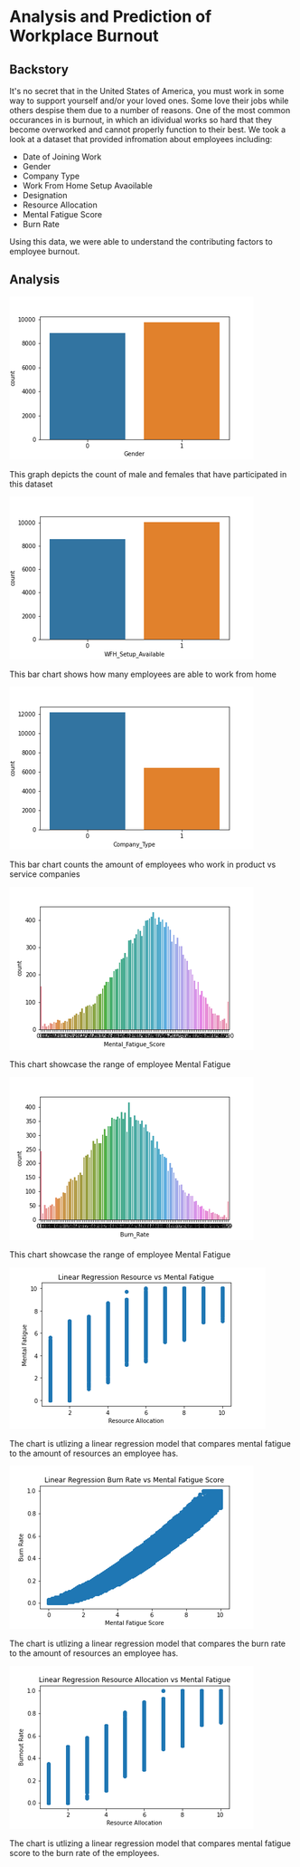 # Analysis and Prediction of Workplace Burnout

## Backstory
It's no secret that in the United States of America, you must work in some way to support yourself and/or your loved ones. Some love their jobs while others despise them due to a number of reasons. One of the most common occurances in is burnout, in which an idividual works so hard that they become overworked and cannot properly function to their best. We took a look at a dataset that provided infromation about employees including:
- Date of Joining Work
- Gender
- Company Type
- Work From Home Setup Avaoilable
- Designation
- Resource Allocation
- Mental Fatigue Score
- Burn Rate

Using this data, we were able to understand the contributing factors to employee burnout.

## Analysis

![Screenshot](sharice/GenCoun.png)

This graph depicts the count of male and females that have participated in this dataset

![Screenshot](sharice/WFH.png)

This bar chart shows how many employees are able to work from home

![Screenshot](sharice/comp.png)

This bar chart counts the amount of employees who work in product vs service companies

![Screenshot](sharice/Mental.png)

This chart showcase the range of employee Mental Fatigue

![Screenshot](sharice/Burn.png)

This chart showcase the range of employee Mental Fatigue

![Screenshot](images/Linear_ResvsMent1.png)

The chart is utlizing a linear regression model that compares mental fatigue to the amount of resources an employee has.

![Screenshot](samori/Lin_Reg_Burn_v_Fatigue.png)

The chart is utlizing a linear regression model that compares the burn rate to the amount of resources an employee has.

![Screenshot](samori/Lin_Reg_Burn_v_Resource.png)

The chart is utlizing a linear regression model that compares mental fatigue score to the burn rate of the employees.